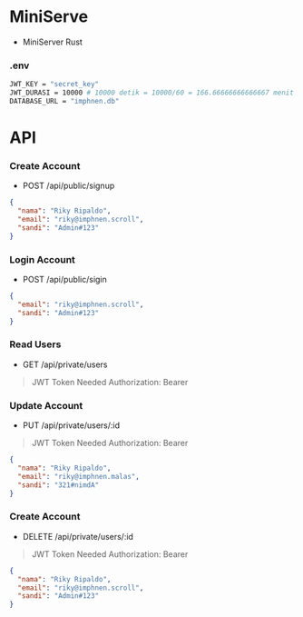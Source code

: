 # MiniServe
* MiniServer Rust

### .env
```bash
JWT_KEY = "secret_key"
JWT_DURASI = 10000 # 10000 detik = 10000/60 = 166.66666666666667 menit
DATABASE_URL = "imphnen.db"
```

# API
### Create Account
* POST /api/public/signup
```json
{
  "nama": "Riky Ripaldo",
  "email": "riky@imphnen.scroll",
  "sandi": "Admin#123"
}
```

### Login Account
* POST /api/public/sigin
```json
{
  "email": "riky@imphnen.scroll",
  "sandi": "Admin#123"
}
```

### Read Users
* GET /api/private/users
> JWT Token Needed
> Authorization: Bearer <JWT Token>

### Update Account
* PUT /api/private/users/:id
> JWT Token Needed
> Authorization: Bearer <JWT Token>
```json
{
  "nama": "Riky Ripaldo",
  "email": "riky@imphnen.malas",
  "sandi": "321#nimdA"
}
```

### Create Account
* DELETE /api/private/users/:id
> JWT Token Needed
> Authorization: Bearer <JWT Token>
```json
{
  "nama": "Riky Ripaldo",
  "email": "riky@imphnen.scroll",
  "sandi": "Admin#123"
}
```